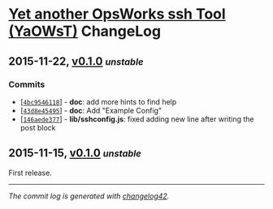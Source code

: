 # [Yet another OpsWorks ssh Tool (YaOWsT)](./README.markdown) ChangeLog

## 2015-11-22, [v0.1.0](https://github.com/w4andy/node-yaowst/tree/v0.0.2) **_<small>unstable</small>_**

### Commits

  - [[`4bc9546118`](https://github.com/w4andy/node-yaowst/commits/4bc95461187b88fa6c523490619f5d12497ea241)] - **doc**: add more hints to find help
  - [[`43d8e45495`](https://github.com/w4andy/node-yaowst/commits/43d8e4549505c832b228ea1e183af1289575d7c0)] - **doc**: Add "Example Config"
  - [[`146aede377`](https://github.com/w4andy/node-yaowst/commits/146aede377b0775580a69943c1c38333cc59df29)] - **lib/sshconfig.js**: fixed adding new line after writing the post block


## 2015-11-15, [v0.1.0](https://github.com/w4andy/node-yaowst/tree/v0.0.1) **_<small>unstable</small>_**

First release.

---

_The commit log is generated with [changelog42](https://www.npmjs.com/package/changelog42)._